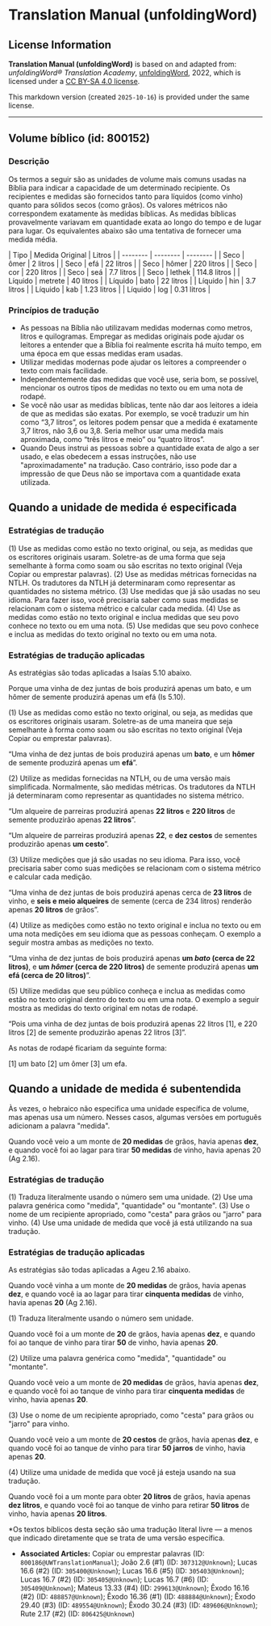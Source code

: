 # Translation Manual (unfoldingWord)

## License Information

**Translation Manual (unfoldingWord)** is based on and adapted from: _unfoldingWord® Translation Academy_, [unfoldingWord](https://unfoldingword.org/utw), 2022, which is licensed under a [CC BY-SA 4.0 license](https://creativecommons.org/licenses/by-sa/4.0/legalcode.en).

This markdown version (created `2025-10-16`) is provided under the same license.



--------------------------------

## Volume bíblico (id: 800152)

### Descrição

Os termos a seguir são as unidades de volume mais comuns usadas na Bíblia para indicar a capacidade de um determinado recipiente. Os recipientes e medidas são fornecidos tanto para líquidos (como vinho) quanto para sólidos secos (como grãos). Os valores métricos não correspondem exatamente às medidas bíblicas. As medidas bíblicas provavelmente variavam em quantidade exata ao longo do tempo e de lugar para lugar. Os equivalentes abaixo são uma tentativa de fornecer uma medida média.

\| Tipo \| Medida Original \| Litros \| \| \-\-\-\-\-\-\-\- \| \-\-\-\-\-\-\-\- \| \-\-\-\-\-\-\-\- \| \| Seco \| ômer \| 2 litros \| \| Seco \| efá \| 22 litros \| \| Seco \| hômer \| 220 litros \| \| Seco \| cor \| 220 litros \| \| Seco \| seá \| 7\.7 litros \| \| Seco \| lethek \| 114\.8 litros \| \| Líquido \| metrete \| 40 litros \| \| Líquido \| bato \| 22 litros \| \| Líquido \| hin \| 3\.7 litros \| \| Líquido \| kab \| 1\.23 litros \| \| Líquido \| log \| 0\.31 litros \|

### Princípios de tradução

* As pessoas na Bíblia não utilizavam medidas modernas como metros, litros e quilogramas. Empregar as medidas originais pode ajudar os leitores a entender que a Bíblia foi realmente escrita há muito tempo, em uma época em que essas medidas eram usadas.
* Utilizar medidas modernas pode ajudar os leitores a compreender o texto com mais facilidade.
* Independentemente das medidas que você use, seria bom, se possível, mencionar os outros tipos de medidas no texto ou em uma nota de rodapé.
* Se você não usar as medidas bíblicas, tente não dar aos leitores a ideia de que as medidas são exatas. Por exemplo, se você traduzir um hin como “3,7 litros”, os leitores podem pensar que a medida é exatamente 3,7 litros, não 3,6 ou 3,8\. Seria melhor usar uma medida mais aproximada, como “três litros e meio” ou “quatro litros”.
* Quando Deus instrui as pessoas sobre a quantidade exata de algo a ser usado, e elas obedecem a essas instruções, não use "aproximadamente" na tradução. Caso contrário, isso pode dar a impressão de que Deus não se importava com a quantidade exata utilizada.

Quando a unidade de medida é especificada
-----------------------------------------

### Estratégias de tradução

(1\) Use as medidas como estão no texto original, ou seja, as medidas que os escritores originais usaram. Soletre\-as de uma forma que seja semelhante à forma como soam ou são escritas no texto original (Veja Copiar ou emprestar palavras). (2\) Use as medidas métricas fornecidas na NTLH. Os tradutores da NTLH já determinaram como representar as quantidades no sistema métrico. (3\) Use medidas que já são usadas no seu idioma. Para fazer isso, você precisaria saber como suas medidas se relacionam com o sistema métrico e calcular cada medida. (4\) Use as medidas como estão no texto original e inclua medidas que seu povo conhece no texto ou em uma nota. (5\) Use medidas que seu povo conhece e inclua as medidas do texto original no texto ou em uma nota.

### Estratégias de tradução aplicadas

As estratégias são todas aplicadas a Isaías 5\.10 abaixo.

Porque uma vinha de dez juntas de bois produzirá apenas um bato, e um hômer de semente produzirá apenas um efá (Is 5\.10\).

(1\) Use as medidas como estão no texto original, ou seja, as medidas que os escritores originais usaram. Soletre\-as de uma maneira que seja semelhante à forma como soam ou são escritas no texto original (Veja Copiar ou emprestar palavras).

“Uma vinha de dez juntas de bois produzirá apenas um **bato**, e um **hômer** de semente produzirá apenas um **efá**”.

(2\) Utilize as medidas fornecidas na NTLH, ou de uma versão mais simplificada. Normalmente, são medidas métricas. Os tradutores da NTLH já determinaram como representar as quantidades no sistema métrico.

“Um alqueire de parreiras produzirá apenas **22 litros** e **220 litros** de semente produzirão apenas **22 litros**”.

“Um alqueire de parreiras produzirá apenas **22**, e **dez cestos** de sementes produzirão apenas **um cesto**”.

(3\) Utilize medições que já são usadas no seu idioma. Para isso, você precisaria saber como suas medições se relacionam com o sistema métrico e calcular cada medição.

“Uma vinha de dez juntas de bois produzirá apenas cerca de **23 litros** de vinho, e **seis e meio alqueires** de semente (cerca de 234 litros) renderão apenas **20 litros** de grãos”.

(4\) Utilize as medições como estão no texto original e inclua no texto ou em uma nota medições em seu idioma que as pessoas conheçam. O exemplo a seguir mostra ambas as medições no texto.

“Uma vinha de dez juntas de bois produzirá apenas **um *bato* (cerca de 22 litros)**, e **um *hômer* (cerca de 220 litros)** de semente produzirá apenas **um efá (cerca de 20 litros)**”.

(5\) Utilize medidas que seu público conheça e inclua as medidas como estão no texto original dentro do texto ou em uma nota. O exemplo a seguir mostra as medidas do texto original em notas de rodapé.

“Pois uma vinha de dez juntas de bois produzirá apenas 22 litros \[1], e 220 litros \[2] de semente produzirão apenas 22 litros \[3]”.

As notas de rodapé ficariam da seguinte forma:

\[1] um bato \[2] um ômer \[3] um efa.

Quando a unidade de medida é subentendida
-----------------------------------------

Às vezes, o hebraico não especifica uma unidade específica de volume, mas apenas usa um número. Nesses casos, algumas versões em português adicionam a palavra "medida".

Quando você veio a um monte de **20 medidas** de grãos, havia apenas **dez**, e quando você foi ao lagar para tirar **50 medidas** de vinho, havia apenas 20 (Ag 2\.16\).

### Estratégias de tradução

(1\) Traduza literalmente usando o número sem uma unidade. (2\) Use uma palavra genérica como "medida", "quantidade" ou "montante". (3\) Use o nome de um recipiente apropriado, como "cesta" para grãos ou "jarro" para vinho. (4\) Use uma unidade de medida que você já está utilizando na sua tradução.

### Estratégias de tradução aplicadas

As estratégias são todas aplicadas a Ageu 2\.16 abaixo.

Quando você vinha a um monte de **20 medidas** de grãos, havia apenas **dez**, e quando você ia ao lagar para tirar **cinquenta medidas** de vinho, havia apenas **20** (Ag 2\.16\).

(1\) Traduza literalmente usando o número sem unidade.

Quando você foi a um monte de **20** de grãos, havia apenas **dez**, e quando foi ao tanque de vinho para tirar **50** de vinho, havia apenas **20**.

(2\) Utilize uma palavra genérica como "medida", "quantidade" ou "montante".

Quando você veio a um monte de **20 medidas** de grãos, havia apenas **dez**, e quando você foi ao tanque de vinho para tirar **cinquenta medidas** de vinho, havia apenas **20**.

(3\) Use o nome de um recipiente apropriado, como "cesta" para grãos ou "jarro" para vinho.

Quando você veio a um monte de **20 cestos** de grãos, havia apenas **dez**, e quando você foi ao tanque de vinho para tirar **50 jarros** de vinho, havia apenas **20**.

(4\) Utilize uma unidade de medida que você já esteja usando na sua tradução.

Quando você foi a um monte para obter **20 litros** de grãos, havia apenas **dez litros**, e quando você foi ao tanque de vinho para retirar **50 litros** de vinho, havia apenas **20 litros**.

\*Os textos bíblicos desta seção são uma tradução literal livre — a menos que indicado diretamente que se trata de uma versão específica.

* **Associated Articles:** Copiar ou emprestar palavras (ID: `800186@UWTranslationManual`); João 2.6 (#1) (ID: `307312@Unknown`); Lucas 16.6 (#2) (ID: `305400@Unknown`); Lucas 16.6 (#5) (ID: `305403@Unknown`); Lucas 16.7 (#2) (ID: `305405@Unknown`); Lucas 16.7 (#6) (ID: `305409@Unknown`); Mateus 13.33 (#4) (ID: `299613@Unknown`); Êxodo 16.16 (#2) (ID: `488857@Unknown`); Êxodo 16.36 (#1) (ID: `488884@Unknown`); Êxodo 29.40 (#3) (ID: `489554@Unknown`); Êxodo 30.24 (#3) (ID: `489606@Unknown`); Rute 2.17 (#2) (ID: `806425@Unknown`)

